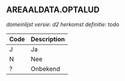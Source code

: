 ## AREAALDATA.OPTALUD

*domeinlijst versie: d2* *herkomst definitie: todo*

 |Code |Description	|
|	---	|	---	|
| J | Ja |
| N | Nee |
| ? | Onbekend |
